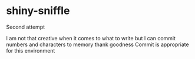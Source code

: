 # shiny-sniffle
Second attempt



I am not that creative when it comes to what to write but I can commit numbers and characters to memory thank goodness
Commit is appropriate for this environment
